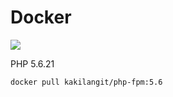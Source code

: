 Docker
=======

[![](https://badge.imagelayers.io/kakilangit/php-fpm:5.6.svg)](https://imagelayers.io/?images=kakilangit/php-fpm:5.6 'Get your own badge on imagelayers.io')

PHP 5.6.21

    docker pull kakilangit/php-fpm:5.6
